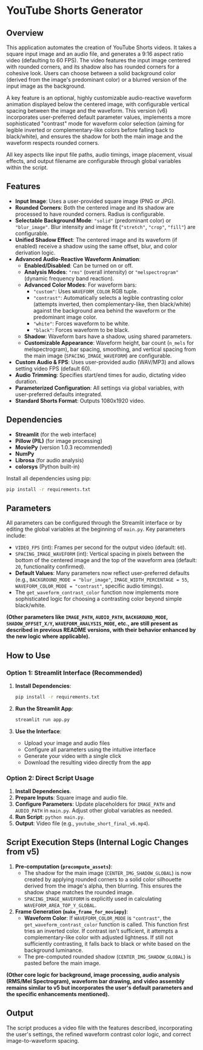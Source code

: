 # YouTube Shorts Generator

## Overview

This application automates the creation of YouTube Shorts videos. It takes a square input image and an audio file, and generates a 9:16 aspect ratio video (defaulting to 60 FPS). The video features the input image centered with rounded corners, and its shadow also has rounded corners for a cohesive look. Users can choose between a solid background color (derived from the image's predominant color) or a blurred version of the input image as the background.

A key feature is an optional, highly customizable audio-reactive waveform animation displayed below the centered image, with configurable vertical spacing between the image and the waveform. This version (v6) incorporates user-preferred default parameter values, implements a more sophisticated "contrast" mode for waveform color selection (aiming for legible inverted or complementary-like colors before falling back to black/white), and ensures the shadow for both the main image and the waveform respects rounded corners.

All key aspects like input file paths, audio timings, image placement, visual effects, and output filename are configurable through global variables within the script.

## Features

-   **Input Image**: Uses a user-provided square image (PNG or JPG).
-   **Rounded Corners**: Both the centered image and its shadow are processed to have rounded corners. Radius is configurable.
-   **Selectable Background Mode**: `"solid"` (predominant color) or `"blur_image"`. Blur intensity and image fit (`"stretch"`, `"crop"`, `"fill"`) are configurable.
-   **Unified Shadow Effect**: The centered image and its waveform (if enabled) receive a shadow using the same offset, blur, and color derivation logic.
-   **Advanced Audio-Reactive Waveform Animation**:
    *   **Enabled/Disabled**: Can be turned on or off.
    *   **Analysis Modes**: `"rms"` (overall intensity) or `"melspectrogram"` (dynamic frequency band reaction).
    *   **Advanced Color Modes**: For waveform bars:
        *   `"custom"`: Uses `WAVEFORM_COLOR` RGB tuple.
        *   `"contrast"`: Automatically selects a legible contrasting color (attempts inverted, then complementary-like, then black/white) against the background area behind the waveform or the predominant image color.
        *   `"white"`: Forces waveform to be white.
        *   `"black"`: Forces waveform to be black.
    *   **Shadow**: Waveform bars have a shadow, using shared parameters.
    *   **Customizable Appearance**: Waveform height, bar count (`n_mels` for melspectrogram), bar spacing, smoothing, and vertical spacing from the main image (`SPACING_IMAGE_WAVEFORM`) are configurable.
-   **Custom Audio & FPS**: Uses user-provided audio (WAV/MP3) and allows setting video FPS (default 60).
-   **Audio Trimming**: Specifies start/end times for audio, dictating video duration.
-   **Parameterized Configuration**: All settings via global variables, with user-preferred defaults integrated.
-   **Standard Shorts Format**: Outputs 1080x1920 video.

## Dependencies

-   **Streamlit** (for the web interface)
-   **Pillow (PIL)** (for image processing)
-   **MoviePy** (version 1.0.3 recommended)
-   **NumPy**
-   **Librosa** (for audio analysis)
-   **colorsys** (Python built-in)

Install all dependencies using pip:
```bash
pip install -r requirements.txt
```

## Parameters

All parameters can be configured through the Streamlit interface or by editing the global variables at the beginning of `main.py`. Key parameters include:

-   `VIDEO_FPS` (int): Frames per second for the output video (default: `60`).
-   `SPACING_IMAGE_WAVEFORM` (int): Vertical spacing in pixels between the bottom of the centered image and the top of the waveform area (default: `20`, functionality confirmed).
-   **Default Values**: Many parameters now reflect user-preferred defaults (e.g., `BACKGROUND_MODE = "blur_image"`, `IMAGE_WIDTH_PERCENTAGE = 55`, `WAVEFORM_COLOR_MODE = "contrast"`, specific audio timings).
-   The `get_waveform_contrast_color` function now implements more sophisticated logic for choosing a contrasting color beyond simple black/white.

**(Other parameters like `IMAGE_PATH`, `AUDIO_PATH`, `BACKGROUND_MODE`, `SHADOW_OFFSET_X/Y`, `WAVEFORM_ANALYSIS_MODE`, etc., are still present as described in previous README versions, with their behavior enhanced by the new logic where applicable).**

## How to Use

### Option 1: Streamlit Interface (Recommended)

1. **Install Dependencies**:
   ```bash
   pip install -r requirements.txt
   ```

2. **Run the Streamlit App**:
   ```bash
   streamlit run app.py
   ```

3. **Use the Interface**:
   - Upload your image and audio files
   - Configure all parameters using the intuitive interface
   - Generate your video with a single click
   - Download the resulting video directly from the app

### Option 2: Direct Script Usage

1. **Install Dependencies**.
2. **Prepare Inputs**: Square image and audio file.
3. **Configure Parameters**: Update placeholders for `IMAGE_PATH` and `AUDIO_PATH` in `main.py`. Adjust other global variables as needed.
4. **Run Script**: `python main.py`.
5. **Output**: Video file (e.g., `youtube_short_final_v6.mp4`).

## Script Execution Steps (Internal Logic Changes from v5)

1.  **Pre-computation (`precompute_assets`)**:
    *   The shadow for the main image (`CENTER_IMG_SHADOW_GLOBAL`) is now created by applying rounded corners to a solid color silhouette derived from the image's alpha, then blurring. This ensures the shadow shape matches the rounded image.
    *   `SPACING_IMAGE_WAVEFORM` is explicitly used in calculating `WAVEFORM_AREA_TOP_Y_GLOBAL`.
2.  **Frame Generation (`make_frame_for_moviepy`)**:
    *   **Waveform Color**: If `WAVEFORM_COLOR_MODE` is `"contrast"`, the `get_waveform_contrast_color` function is called. This function first tries an inverted color. If contrast isn't sufficient, it attempts a complementary-like color with adjusted lightness. If still not sufficiently contrasting, it falls back to black or white based on the background luminance.
    *   The pre-computed rounded shadow (`CENTER_IMG_SHADOW_GLOBAL`) is pasted before the main image.

**(Other core logic for background, image processing, audio analysis (RMS/Mel Spectrogram), waveform bar drawing, and video assembly remains similar to v5 but incorporates the user's default parameters and the specific enhancements mentioned).**

## Output

The script produces a video file with the features described, incorporating the user's settings, the refined waveform contrast color logic, and correct image-to-waveform spacing.